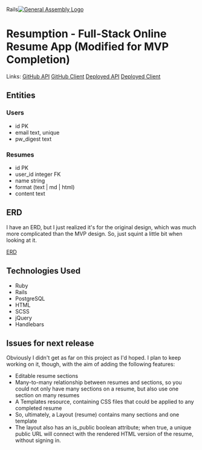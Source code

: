 Rails[![General Assembly Logo](https://camo.githubusercontent.com/1a91b05b8f4d44b5bbfb83abac2b0996d8e26c92/687474703a2f2f692e696d6775722e636f6d2f6b6538555354712e706e67)](https://generalassemb.ly/education/web-development-immersive)

# Resumption - Full-Stack Online Resume App (Modified for MVP Completion)

Links:
[GitHub API](https://github.com/acharliekelly/resumption-api)
[GitHub Client](https://github.com/acharliekelly/resumption-client)
[Deployed API](https://boiling-hollows-87968.herokuapp.com/)
[Deployed Client](https://acharliekelly.github.io/resumption-client)


## Entities

### Users
* id            PK
* email         text, unique
* pw_digest     text

### Resumes
* id            PK
* user_id       integer FK
* name          string
* format        (text | md | html)
* content       text

## ERD

I have an ERD, but I just realized it's for the original design, which was much more complicated than the MVP design. So, just squint a little bit when looking at it.

[ERD](https://drive.google.com/file/d/10s0px9Lhax3YNcgGKUVZGHs3wmhTA8Id/view?usp=sharing)

## Technologies Used
* Ruby
* Rails
* PostgreSQL
* HTML
* SCSS
* jQuery
* Handlebars

## Issues for next release

Obviously I didn't get as far on this project as I'd hoped. I plan to keep working on it, though, with the aim of adding the following features:
* Editable resume sections
* Many-to-many relationship between resumes and sections, so you could not only have many sections on a resume, but also use one section on many resumes
* A Templates resource, containing CSS files that could be applied to any completed resume
* So, ultimately, a Layout (resume) contains many sections and one template
* The layout also has an is_public boolean attribute; when true, a unique public URL will connect with the rendered HTML version of the resume, without signing in.
